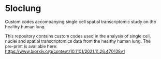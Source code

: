 # 5loclung
Custom codes accompanying single cell spatial transcriptomic study on the healthy human lung

This repository contains custom codes used in the analysis of single cell, nuclei and spatial transcriptomics data from the healthy human lung.
The pre-print is available here: https://www.biorxiv.org/content/10.1101/2021.11.26.470108v1
